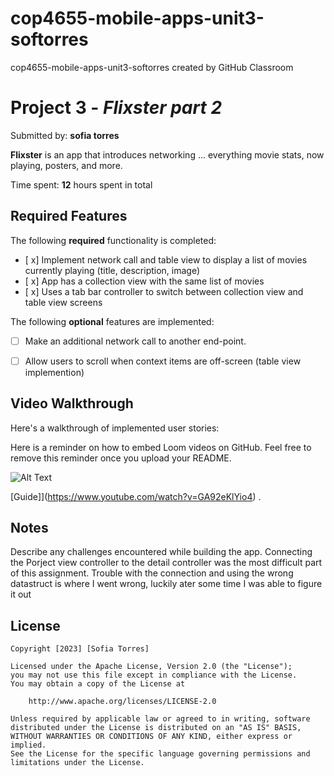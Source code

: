 # cop4655-mobile-apps-unit3-softorres
cop4655-mobile-apps-unit3-softorres created by GitHub Classroom

# Project 3 - *Flixster part 2*

Submitted by: **sofia torres**

**Flixster** is an app that introduces networking ... everything movie stats, now playing, posters, and more.

Time spent: **12** hours spent in total

## Required Features

The following **required** functionality is completed:

- [ x] Implement network call and table view to display a list of movies currently playing (title, description, image)
- [ x] App has a collection view with the same list of movies
- [ x] Uses a tab bar controller to switch between collection view and table view screens
 
The following **optional** features are implemented:

- [ ] Make an additional network call to another end-point.	
- [ ] Allow users to scroll when context items are off-screen (table view implemention)



## Video Walkthrough

Here's a walkthrough of implemented user stories:

Here is a reminder on how to embed Loom videos on GitHub. Feel free to remove this reminder once you upload your README. 

![Alt Text](https://submissions.us-east-1.linodeobjects.com/ios102/YCkowv4f.gif)

[Guide]](https://www.youtube.com/watch?v=GA92eKlYio4) .

## Notes

Describe any challenges encountered while building the app.
Connecting the Porject view controller to the detail controller was the most difficult part of this assignment. Trouble with the connection and using the wrong
datastruct is where I went wrong, luckily ater some time I was able to figure it out

## License

    Copyright [2023] [Sofia Torres]

    Licensed under the Apache License, Version 2.0 (the "License");
    you may not use this file except in compliance with the License.
    You may obtain a copy of the License at

        http://www.apache.org/licenses/LICENSE-2.0

    Unless required by applicable law or agreed to in writing, software
    distributed under the License is distributed on an "AS IS" BASIS,
    WITHOUT WARRANTIES OR CONDITIONS OF ANY KIND, either express or implied.
    See the License for the specific language governing permissions and
    limitations under the License.
